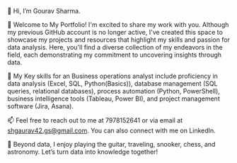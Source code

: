👋 Hi, I’m Gourav Sharma.

🌱 Welcome to My Portfolio! I'm excited to share my work with you. Although my previous GitHub account is no longer active, I've created this space to showcase my projects and resources that highlight my skills and passion for data analysis. Here, you'll find a diverse collection of my endeavors in the field, each demonstrating my commitment to uncovering insights through data.

👀 My Key skills for an Business operations analyst include proficiency in data analysis (Excel, SQL, Python(Basics)), database management (SQL queries, relational databases), 
process automation (Python, PowerShell), business intelligence tools (Tableau, Power BI), and project management software (Jira, Asana).

📫 Feel free to reach out to me at 7978152641 or via email at shgaurav42.gs@gmail.com. You can also connect with me on LinkedIn.

👀 Beyond data, I enjoy playing the guitar, traveling, snooker, chess, and astronomy. Let’s turn data into knowledge together!



